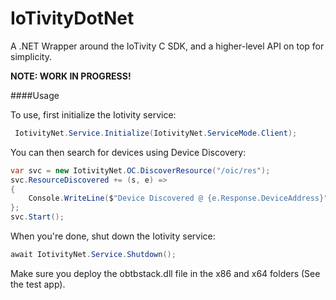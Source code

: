 # IoTivityDotNet

A .NET Wrapper around the IoTivity C SDK, and a higher-level API on top for simplicity.

**NOTE: WORK IN PROGRESS!**

####Usage

To use, first initialize the Iotivity service:

```csharp
 IotivityNet.Service.Initialize(IotivityNet.ServiceMode.Client);
```

You can then search for devices using Device Discovery:

```csharp
var svc = new IotivityNet.OC.DiscoverResource("/oic/res");
svc.ResourceDiscovered += (s, e) =>
{
    Console.WriteLine($"Device Discovered @ {e.Response.DeviceAddress}");
};
svc.Start();
```

When you're done, shut down the Iotivity service:

```csharp
await IotivityNet.Service.Shutdown();
```

Make sure you deploy the obtbstack.dll file in the x86 and x64 folders (See the test app).
